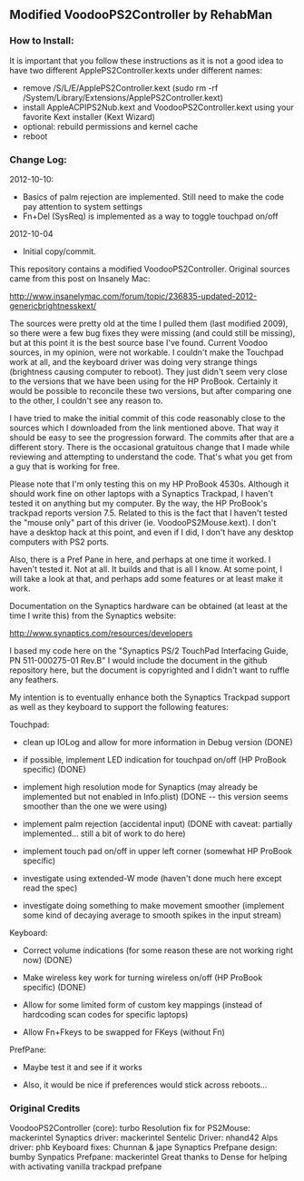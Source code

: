## Modified VoodooPS2Controller by RehabMan

### How to Install:

It is important that you follow these instructions as it is not a good idea to have two different ApplePS2Controller.kexts under different names:

- remove /S/L/E/ApplePS2Controller.kext (sudo rm -rf /System/Library/Extensions/ApplePS2Controller.kext)
- install AppleACPIPS2Nub.kext and VoodooPS2Controller.kext using your favorite Kext installer (Kext Wizard)
- optional: rebuild permissions and kernel cache
- reboot


### Change Log:

2012-10-10:
- Basics of palm rejection are implemented.  Still need to make the code pay attention to system settings
- Fn+Del (SysReq) is implemented as a way to toggle touchpad on/off

2012-10-04 
- Initial copy/commit.

This repository contains a modified VoodooPS2Controller.  Original sources came from this post on Insanely Mac:

http://www.insanelymac.com/forum/topic/236835-updated-2012-genericbrightnesskext/

The sources were pretty old at the time I pulled them (last modified 2009), so there were a few bug fixes they were missing (and could still be missing), but at this point it is the best source base I've found.  Current Voodoo sources, in my opinion, were not workable.  I couldn't make the Touchpad work at all, and the keyboard driver was doing very strange things (brightness causing computer to reboot).  They just didn't seem very close to the versions that we have been using for the HP ProBook.  Certainly it would be possible to reconcile these two versions, but after comparing one to the other, I couldn't see any reason to.

I have tried to make the initial commit of this code reasonably close to the sources which I downloaded from the link mentioned above.  That way it should be easy to see the progression forward.  The commits after that are a different story.  There is the occasional gratuitous change that I made while reviewing and attempting to understand the code.  That's what you get from a guy that is working for free.

Please note that I'm only testing this on my HP ProBook 4530s. Although it should work fine on other laptops with a Synaptics Trackpad, I haven't tested it on anything but my computer.  By the way, the HP ProBook's trackpad reports version 7.5.  Related to this is the fact that I haven't tested the "mouse only" part of this driver (ie. VoodooPS2Mouse.kext).  I don't have a desktop hack at this point, and even if I did, I don't have any desktop computers with PS2 ports.

Also, there is a Pref Pane in here, and perhaps at one time it worked.  I haven't tested it.  Not at all.  It builds and that is all I know.  At some point, I will take a look at that, and perhaps add some features or at least make it work.

Documentation on the Synaptics hardware can be obtained (at least at the time I write this) from the Synaptics website:

http://www.synaptics.com/resources/developers

I based my code here on the "Synaptics PS/2 TouchPad Interfacing Guide, PN 511-000275-01 Rev.B"  I would include the document in the github repository here, but the document is copyrighted and I didn't want to ruffle any feathers.

My intention is to eventually enhance both the Synaptics Trackpad support as well as they keyboard to support the following features:

Touchpad:

- clean up IOLog and allow for more information in Debug version
  (DONE)

- if possible, implement LED indication for touchpad on/off
  (HP ProBook specific)
  (DONE)

- implement high resolution mode for Synaptics
  (may already be implemented but not enabled in Info.plist)
  (DONE -- this version seems smoother than the one we were using)

- implement palm rejection (accidental input)
  (DONE with caveat: partially implemented… still a bit of work to do here)

- implement touch pad on/off in upper left corner 
  (somewhat HP ProBook specific)

- investigate using extended-W mode
  (haven't done much here except read the spec)

- investigate doing something to make movement smoother
  (implement some kind of decaying average to smooth spikes in the input stream)


Keyboard:

- Correct volume indications 
  (for some reason these are not working right now)
  (DONE)

- Make wireless key work for turning wireless on/off
  (HP ProBook specific)
  (DONE)

- Allow for some limited form of custom key mappings
  (instead of hardcoding scan codes for specific laptops)

- Allow Fn+Fkeys to be swapped for FKeys (without Fn)

PrefPane:

- Maybe test it and see if it works

- Also, it would be nice if preferences would stick across reboots...


### Original Credits

VoodooPS2Controller (core): turbo
Resolution fix for PS2Mouse: mackerintel
Synaptics driver: mackerintel
Sentelic Driver: nhand42
Alps driver: phb
Keyboard fixes: Chunnan & jape
Synaptics Prefpane design: bumby
Synpatics Prefpane: mackerintel
Great thanks to Dense for helping with activating vanilla trackpad prefpane
